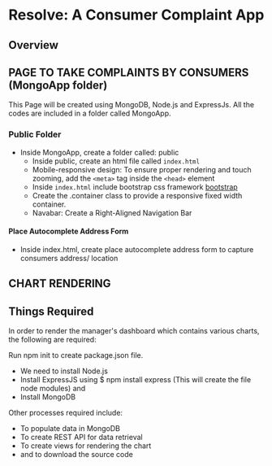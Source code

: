 # Resolve: A Consumer Complaint App

## Overview

## PAGE TO TAKE COMPLAINTS BY CONSUMERS (MongoApp folder)
This Page will be created using MongoDB, Node.js and ExpressJs. All the codes are included in a folder called MongoApp. 

### Public Folder
* Inside MongoApp, create a folder called: public
  * Inside public, create an html file called ```index.html```
  * Mobile-responsive design: To ensure proper rendering and touch zooming, add the ```<meta>``` tag inside the ```<head>``` element
  * Inside ```index.html``` include bootstrap css framework [bootstrap](http://getbootstrap.com/getting-started/)
  * Create the .container class to provide a responsive fixed width container.  
  * Navabar: Create a Right-Aligned Navigation Bar
#### Place Autocomplete Address Form
* Inside index.html, create place autocomplete address form to capture consumers address/ location

## CHART RENDERING
## Things Required
In order to render the manager's dashboard which contains various charts, the following are required:

Run npm init to create package.json file.

  * We need to install Node.js
  * Install ExpressJS using $ npm install express (This will create the file node modules) and
  * Install MongoDB

Other processes required include:
  * To populate data in MongoDB
  * To create REST API for data retrieval
  * To create views for rendering the chart
  * and to download the source code